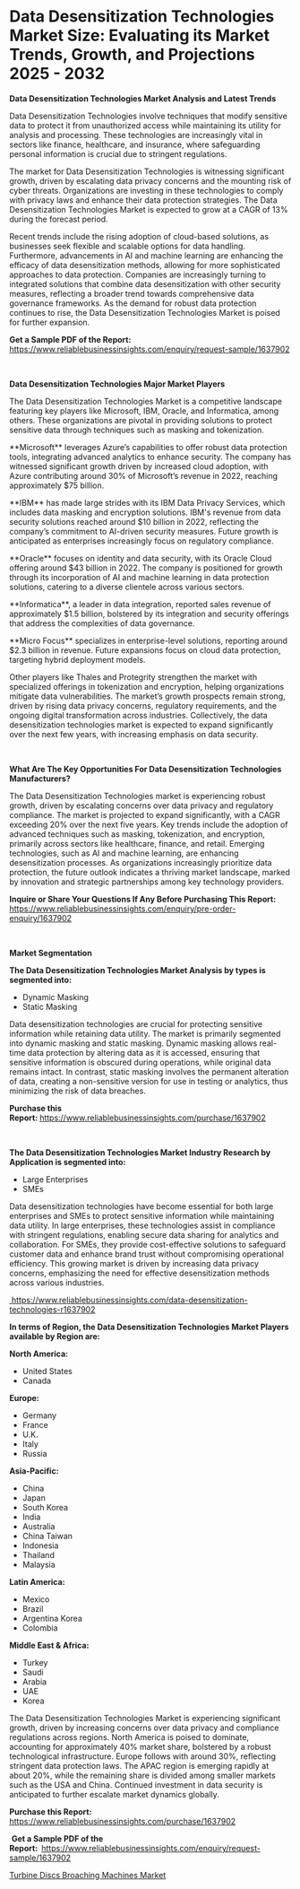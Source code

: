 <p><h1>Data Desensitization Technologies Market Size: Evaluating its Market Trends, Growth, and Projections 2025 - 2032</h1></p><p><strong>Data Desensitization Technologies Market Analysis and Latest Trends</strong></p>
<p><p>Data Desensitization Technologies involve techniques that modify sensitive data to protect it from unauthorized access while maintaining its utility for analysis and processing. These technologies are increasingly vital in sectors like finance, healthcare, and insurance, where safeguarding personal information is crucial due to stringent regulations. </p><p>The market for Data Desensitization Technologies is witnessing significant growth, driven by escalating data privacy concerns and the mounting risk of cyber threats. Organizations are investing in these technologies to comply with privacy laws and enhance their data protection strategies. The Data Desensitization Technologies Market is expected to grow at a CAGR of 13% during the forecast period. </p><p>Recent trends include the rising adoption of cloud-based solutions, as businesses seek flexible and scalable options for data handling. Furthermore, advancements in AI and machine learning are enhancing the efficacy of data desensitization methods, allowing for more sophisticated approaches to data protection. Companies are increasingly turning to integrated solutions that combine data desensitization with other security measures, reflecting a broader trend towards comprehensive data governance frameworks. As the demand for robust data protection continues to rise, the Data Desensitization Technologies Market is poised for further expansion.</p></p>
<p><strong>Get a Sample PDF of the Report:&nbsp;</strong> <a href="https://www.reliablebusinessinsights.com/enquiry/request-sample/1637902?utm_campaign=3083&utm_medium=2&utm_source=Github&utm_content=ia&utm_term=08032025&utm_id=data-desensitization-technologies">https://www.reliablebusinessinsights.com/enquiry/request-sample/1637902</a></p>
<p>&nbsp;</p>
<p><strong>Data Desensitization Technologies Major Market Players</strong></p>
<p><p>The Data Desensitization Technologies Market is a competitive landscape featuring key players like Microsoft, IBM, Oracle, and Informatica, among others. These organizations are pivotal in providing solutions to protect sensitive data through techniques such as masking and tokenization.</p><p>**Microsoft** leverages Azure’s capabilities to offer robust data protection tools, integrating advanced analytics to enhance security. The company has witnessed significant growth driven by increased cloud adoption, with Azure contributing around 30% of Microsoft’s revenue in 2022, reaching approximately $75 billion.</p><p>**IBM** has made large strides with its IBM Data Privacy Services, which includes data masking and encryption solutions. IBM's revenue from data security solutions reached around $10 billion in 2022, reflecting the company’s commitment to AI-driven security measures. Future growth is anticipated as enterprises increasingly focus on regulatory compliance.</p><p>**Oracle** focuses on identity and data security, with its Oracle Cloud offering around $43 billion in 2022. The company is positioned for growth through its incorporation of AI and machine learning in data protection solutions, catering to a diverse clientele across various sectors.</p><p>**Informatica**, a leader in data integration, reported sales revenue of approximately $1.5 billion, bolstered by its integration and security offerings that address the complexities of data governance.</p><p>**Micro Focus** specializes in enterprise-level solutions, reporting around $2.3 billion in revenue. Future expansions focus on cloud data protection, targeting hybrid deployment models.</p><p>Other players like Thales and Protegrity strengthen the market with specialized offerings in tokenization and encryption, helping organizations mitigate data vulnerabilities. The market’s growth prospects remain strong, driven by rising data privacy concerns, regulatory requirements, and the ongoing digital transformation across industries. Collectively, the data desensitization technologies market is expected to expand significantly over the next few years, with increasing emphasis on data security.</p></p>
<p>&nbsp;</p>
<p><strong>What Are The Key Opportunities For Data Desensitization Technologies Manufacturers?</strong></p>
<p><p>The Data Desensitization Technologies market is experiencing robust growth, driven by escalating concerns over data privacy and regulatory compliance. The market is projected to expand significantly, with a CAGR exceeding 20% over the next five years. Key trends include the adoption of advanced techniques such as masking, tokenization, and encryption, primarily across sectors like healthcare, finance, and retail. Emerging technologies, such as AI and machine learning, are enhancing desensitization processes. As organizations increasingly prioritize data protection, the future outlook indicates a thriving market landscape, marked by innovation and strategic partnerships among key technology providers.</p></p>
<p><strong>Inquire or Share Your Questions If Any Before Purchasing This Report:</strong> <a href="https://www.reliablebusinessinsights.com/enquiry/pre-order-enquiry/1637902?utm_campaign=3083&utm_medium=2&utm_source=Github&utm_content=ia&utm_term=08032025&utm_id=data-desensitization-technologies">https://www.reliablebusinessinsights.com/enquiry/pre-order-enquiry/1637902</a></p>
<p>&nbsp;</p>
<p><strong>Market Segmentation</strong></p>
<p><strong>The Data Desensitization Technologies Market Analysis by types is segmented into:</strong></p>
<p><ul><li>Dynamic Masking</li><li>Static Masking</li></ul></p>
<p><p>Data desensitization technologies are crucial for protecting sensitive information while retaining data utility. The market is primarily segmented into dynamic masking and static masking. Dynamic masking allows real-time data protection by altering data as it is accessed, ensuring that sensitive information is obscured during operations, while original data remains intact. In contrast, static masking involves the permanent alteration of data, creating a non-sensitive version for use in testing or analytics, thus minimizing the risk of data breaches.</p></p>
<p><strong>Purchase this Report:&nbsp;</strong><a href="https://www.reliablebusinessinsights.com/purchase/1637902?utm_campaign=3083&utm_medium=2&utm_source=Github&utm_content=ia&utm_term=08032025&utm_id=data-desensitization-technologies">https://www.reliablebusinessinsights.com/purchase/1637902</a></p>
<p>&nbsp;</p>
<p><strong>The Data Desensitization Technologies Market Industry Research by Application is segmented into:</strong></p>
<p><ul><li>Large Enterprises</li><li>SMEs</li></ul></p>
<p><p>Data desensitization technologies have become essential for both large enterprises and SMEs to protect sensitive information while maintaining data utility. In large enterprises, these technologies assist in compliance with stringent regulations, enabling secure data sharing for analytics and collaboration. For SMEs, they provide cost-effective solutions to safeguard customer data and enhance brand trust without compromising operational efficiency. This growing market is driven by increasing data privacy concerns, emphasizing the need for effective desensitization methods across various industries.</p></p>
<p><a href="https://www.reliablebusinessinsights.com/data-desensitization-technologies-r1637902?utm_campaign=3083&utm_medium=2&utm_source=Github&utm_content=ia&utm_term=08032025&utm_id=data-desensitization-technologies">&nbsp;https://www.reliablebusinessinsights.com/data-desensitization-technologies-r1637902</a></p>
<p><strong>In terms of Region, the Data Desensitization Technologies Market Players available by Region are:</strong></p>
<p>
    <p> <strong> North America: </strong>
        <ul>
            <li>United States</li>
            <li>Canada</li>
        </ul>
        </p> 
    <p> <strong> Europe: </strong>
        <ul>
            <li>Germany</li>
            <li>France</li>
            <li>U.K.</li>
            <li>Italy</li>
            <li>Russia</li>
        </ul>
        </p> 
    <p> <strong> Asia-Pacific: </strong>
        <ul>
            <li>China</li>
            <li>Japan</li>
            <li>South Korea</li>
            <li>India</li>
            <li>Australia</li>
            <li>China Taiwan</li>
            <li>Indonesia</li>
            <li>Thailand</li>
            <li>Malaysia</li>
        </ul>
        </p> 
    <p> <strong> Latin America: </strong>
        <ul>
            <li>Mexico</li>
            <li>Brazil</li>
            <li>Argentina Korea</li>
            <li>Colombia</li>
        </ul>
        </p> 
    <p> <strong> Middle East & Africa: </strong>
        <ul>
            <li>Turkey</li>
            <li>Saudi</li>
            <li>Arabia</li>
            <li>UAE</li>
            <li>Korea</li>
        </ul>
    </p>
    </p>
<p><p>The Data Desensitization Technologies Market is experiencing significant growth, driven by increasing concerns over data privacy and compliance regulations across regions. North America is poised to dominate, accounting for approximately 40% market share, bolstered by a robust technological infrastructure. Europe follows with around 30%, reflecting stringent data protection laws. The APAC region is emerging rapidly at about 20%, while the remaining share is divided among smaller markets such as the USA and China. Continued investment in data security is anticipated to further escalate market dynamics globally.</p></p>
<p><strong>Purchase this Report: </strong><a href="https://www.reliablebusinessinsights.com/purchase/1637902?utm_campaign=3083&utm_medium=2&utm_source=Github&utm_content=ia&utm_term=08032025&utm_id=data-desensitization-technologies">https://www.reliablebusinessinsights.com/purchase/1637902</a></p>
<p>&nbsp;<strong>Get a Sample PDF of the Report:&nbsp;&nbsp;</strong><a href="https://www.reliablebusinessinsights.com/enquiry/request-sample/1637902?utm_campaign=3083&utm_medium=2&utm_source=Github&utm_content=ia&utm_term=08032025&utm_id=data-desensitization-technologies">https://www.reliablebusinessinsights.com/enquiry/request-sample/1637902</a></p>
<p><strong></strong></p>
<p><p><a href="https://github.com/lalolatiot/Market-Research-Report-List-1/blob/main/turbine-discs-broaching-machines-market.md?utm_campaign=3083&utm_medium=2&utm_source=Github&utm_content=ia&utm_term=08032025&utm_id=data-desensitization-technologies">Turbine Discs Broaching Machines Market</a></p></p>